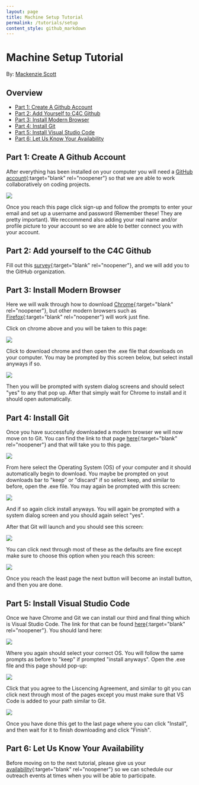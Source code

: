 ```yaml
---
layout: page
title: Machine Setup Tutorial
permalink: /tutorials/setup
content_style: github_markdown
---
```

# Machine Setup Tutorial

By: [Mackenzie Scott](https://github.com/kenzerkay)

## Overview
- [Part 1: Create A Github Account](#part-1-create-a-github-account)
- [Part 2: Add Yourself to C4C Github](#part-2-add-yourself-to-the-c4c-github)
- [Part 3: Install Modern Browser](#part-3-install-modern-browser)
- [Part 4: Install Git](#part-4-install-git)
- [Part 5: Install Visual Studio Code](#part-5-install-visual-studio-code)
- [Part 6: Let Us Know Your Availability](#part-6-let-us-know-your-availability)

## Part 1: Create A Github Account

After everything has been installed on your computer you will need a [GitHub account](https://github.com/join){:target="blank" rel="noopener"} so that we are able to work collaboratively on coding projects.

![](../images/tutorials/setup/github-account.JPG)

Once you reach this page click sign-up and follow the prompts to enter your email and set up a username and password (Remember these! They are pretty important). We reccommend also adding your real name and/or profile picture to your account so we are able to better connect you with your account. 

## Part 2: Add yourself to the C4C Github

Fill out this [survey](https://docs.google.com/forms/d/e/1FAIpQLSdQWdiVJvrZl-Xe8PHy7OmbkejtYxj2b-Np_5OuLCScHE9e-w/viewform?usp=sf_link){:target="blank" rel="noopener"}, and we will add you to the GitHub organization.

## Part 3: Install Modern Browser 

Here we will walk through how to download [Chrome](https://www.google.com/chrome/){:target="blank" rel="noopener"}, but other modern browsers such as [Firefox](https://www.mozilla.org/en-US/firefox/){:target="blank" rel="noopener"} will work just fine. 

Click on chrome above and you will be taken to this page: 

![](../images/tutorials/setup/download-chrome.JPG)

Click to download chrome and then open the .exe file that downloads on your computer. You may be prompted by this screen below, but select install anyways if so. 

![](../images/tutorials/setup/install-anyways.JPG)

Then you will be prompted with system dialog screens and should select "yes" to any that pop up. After that simply wait for Chrome to install and it should open automatically. 

## Part 4: Install Git

Once you have successfully downloaded a modern browser we will now move on to Git. You can find the link to that page [here](https://git-scm.com/downloads){:target="blank" rel="noopener"} and that will take you to this page. 

![](../images/tutorials/setup/GitDownload.JPG)

From here select the Operating System (OS) of your computer and it should automatically begin to download. You maybe be prompted on yout downloads bar to "keep" or "discard" if so select keep, and similar to before, open the .exe file. You may again be prompted with this screen: 

![](../images/tutorials/setup/install-anyways.JPG)

And if so again click install anyways. You will again be prompted with a system dialog screen and you should again select "yes". 

After that Git will launch and you should see this screen:

![](../images/tutorials/setup/gnu-agreement.JPG)

You can click next through most of these as the defaults are fine except make sure to choose this option when you reach this screen:

![](../images/tutorials/setup/3rd-party-software.JPG)

Once you reach the least page the next button will become an install button, and then you are done.

## Part 5: Install Visual Studio Code 

Once we have Chrome and Git we can install our third and final thing which is Visual Studio Code. The link for that can be found [here](https://code.visualstudio.com/download){:target="blank" rel="noopener"}. You should land here:

![](../images/tutorials/setup/VS-code-install.JPG)

Where you again should select your correct OS. You will follow the same prompts as before to "keep" if prompted "install anyways". Open the .exe file and this page should pop-up:

![](../images/tutorials/setup/VS-Code-pop-up.JPG)

Click that you agree to the Liscencing Agreement, and similar to git you can click next through most of the pages except you must make sure that VS Code is added to your path similar to Git. 

![](../images/tutorials/setup/add-to-path-vs-code.JPG)

Once you have done this get to the last page where you can click "Install", and then wait for it to finish downloading and click "Finish".

## Part 6: Let Us Know Your Availability

Before moving on to the next tutorial, please give us your [availability](https://docs.google.com/spreadsheets/d/1sB_6yL7rx1-0chFmpYwMmmUff-o6aS_IIy9-mXVpEt8/edit?usp=sharing){:target="blank" rel="noopener"} so we can schedule our outreach events at times when you will be able to participate.
